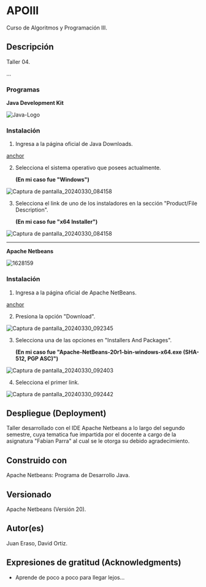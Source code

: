 # APOIII

Curso de Algoritmos y Programación III.

## Descripción
Taller 04.

...

### Programas

**Java Development Kit**

![Java-Logo](https://github.com/JuanEraso23/APOIII-taller01/assets/144852394/a7f3bdf9-f227-4a2c-83de-b44e7cc8fab2)

### Instalación

1. Ingresa a la página oficial de Java Downloads.

[anchor](https://www.oracle.com/co/java/technologies/downloads/#jdk22-windows)

2. Selecciona el sistema operativo que posees actualmente.
   
   **(En mi caso fue "Windows")**

![Captura de pantalla_20240330_084158](https://github.com/JuanEraso23/APOIII-taller01/assets/144852394/5dcebd50-666d-4f56-8de1-23d844866c2f)

3. Selecciona el link de uno de los instaladores en la sección "Product/File Description".
   
   **(En mi caso fue "x64 Installer")**
   
![Captura de pantalla_20240330_084158](https://github.com/JuanEraso23/APOIII-taller01/assets/144852394/5dcebd50-666d-4f56-8de1-23d844866c2f)

---
**Apache Netbeans**

![1628159](https://github.com/JuanEraso23/APOIII-taller03/assets/144852394/2c6a9fe5-2077-4873-b46b-cf79865798da)

### Instalación

1. Ingresa a la página oficial de Apache NetBeans.

[anchor](https://netbeans.apache.org/front/main/)

2. Presiona la opción "Download".

![Captura de pantalla_20240330_092345](https://github.com/JuanEraso23/APOIII-taller03/assets/144852394/d067ed72-1631-4ce0-8296-a10d3d127e1b)

3. Selecciona una de las opciones en "Installers And Packages".
   
   **(En mi caso fue "Apache-NetBeans-20r1-bin-windows-x64.exe (SHA-512, PGP ASC)")**
   
![Captura de pantalla_20240330_092403](https://github.com/JuanEraso23/APOIII-taller03/assets/144852394/aa39ba0d-1e32-469b-b187-a07cd197392f)

4. Selecciona el primer link.

![Captura de pantalla_20240330_092442](https://github.com/JuanEraso23/APOIII-taller03/assets/144852394/bf248d7e-f57e-4319-a68d-c158b8bf55b9)

## Despliegue (Deployment)

Taller desarrollado con el IDE Apache Netbeans a lo largo del segundo semestre, 
cuya tematica fue impartida por el docente a cargo de la asignatura "Fabian Parra" 
al cual se le otorga su debido agradecimiento.

## Construido con

Apache Netbeans: Programa de Desarrollo Java.

## Versionado

Apache Netbeans (Versión 20).

## Autor(es)

Juan Eraso, 
David Ortiz.

## Expresiones de gratitud (Acknowledgments)

* Aprende de poco a poco para llegar lejos...
